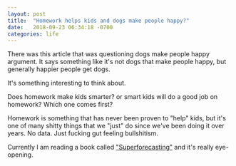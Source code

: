```yaml
---
layout: post
title:  "Homework helps kids and dogs make people happy?"
date:   2018-09-23 06:34:18 -0700
categories: life
---
```


There was this article that was questioning dogs make people happy argument. It says something like it's not dogs that make people happy, but generally happier people get dogs.

It's something interesting to think about. 

Does homework make kids smarter? or smart kids will do a good job on homework? Which one comes first?

Homework is something that has never been proven to "help" kids, but it's one of many shitty things that we "just" do since we've been doing it over years. No data. Just fucking gut feeling bullshitism. 

Currently I am reading a book called ["Superforecasting"](https://www.amazon.com/Superforecasting-Science-Prediction-Philip-Tetlock/dp/0804136718/ref=sr_1_1?ie=UTF8&qid=1537710531&sr=8-1&keywords=superforecasting+the+art+and+science+of+prediction&dpID=4171glFnKxL&preST=_SY344_BO1,204,203,200_QL70_&dpSrc=srch) and it's really eye-opening.